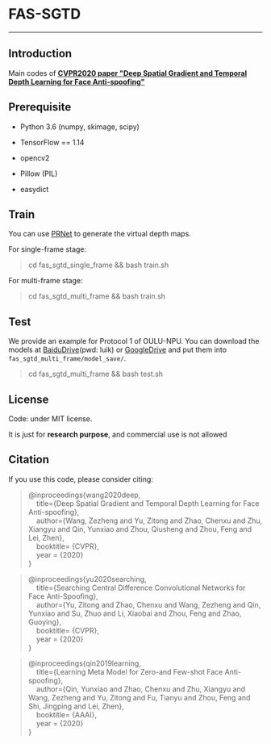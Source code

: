 # FAS-SGTD

---

## Introduction

Main codes of [**CVPR2020 paper "Deep Spatial Gradient and Temporal Depth Learning for Face Anti-spoofing"**  ](https://arxiv.org/abs/2003.08061)

## Prerequisite

* Python 3.6 (numpy, skimage, scipy)

* TensorFlow == 1.14

* opencv2

* Pillow (PIL)

* easydict

## Train

You can use [PRNet](https://github.com/clks-wzz/PRNet-Depth-Generation) to generate the virtual depth maps.

For single-frame stage:
> cd fas_sgtd_single_frame && bash train.sh

For multi-frame stage:
> cd fas_sgtd_multi_frame && bash train.sh

## Test

We provide an example for Protocol 1 of OULU-NPU. You can download the models at [BaiduDrive](https://pan.baidu.com/s/1sVdctfWDoUFsrXOjxr6wJw)(pwd: luik) or  [GoogleDrive](https://drive.google.com/drive/folders/1CW1sXkLZRUmoDjg8LpQJ8-93Baz2TB2B?usp=sharing) and put them into `fas_sgtd_multi_frame/model_save/`.

> cd fas_sgtd_multi_frame && bash test.sh


## License

Code: under MIT license.

It is just for **research purpose**, and commercial use is not allowed

## Citation

If you use this code, please consider citing:

 >@inproceedings{wang2020deep,  
 >&nbsp;&nbsp;&nbsp;&nbsp;title={Deep Spatial Gradient and Temporal Depth Learning for Face Anti-spoofing},      
 >&nbsp;&nbsp;&nbsp;&nbsp;author={Wang, Zezheng and Yu, Zitong and Zhao, Chenxu and Zhu, Xiangyu and Qin, Yunxiao and Zhou, Qiusheng and Zhou, Feng and Lei, Zhen},  
 >&nbsp;&nbsp;&nbsp;&nbsp;booktitle= {CVPR},  
 >&nbsp;&nbsp;&nbsp;&nbsp;year = {2020}  
 >}  

 >@inproceedings{yu2020searching,  
 >&nbsp;&nbsp;&nbsp;&nbsp;title={Searching Central Difference Convolutional Networks for Face Anti-Spoofing},      
 >&nbsp;&nbsp;&nbsp;&nbsp;author={Yu, Zitong and Zhao, Chenxu and Wang, Zezheng and Qin, Yunxiao and Su, Zhuo and Li, Xiaobai and Zhou, Feng and Zhao, Guoying},  
 >&nbsp;&nbsp;&nbsp;&nbsp;booktitle= {CVPR},  
 >&nbsp;&nbsp;&nbsp;&nbsp;year = {2020}  
 >}  


 >@inproceedings{qin2019learning,  
 >&nbsp;&nbsp;&nbsp;&nbsp;title={Learning Meta Model for Zero-and Few-shot Face Anti-spoofing},      
 >&nbsp;&nbsp;&nbsp;&nbsp;author={Qin, Yunxiao and Zhao, Chenxu and Zhu, Xiangyu and Wang, Zezheng and Yu, Zitong and Fu, Tianyu and Zhou, Feng and Shi, Jingping and Lei, Zhen},  
 >&nbsp;&nbsp;&nbsp;&nbsp;booktitle= {AAAI},  
 >&nbsp;&nbsp;&nbsp;&nbsp;year = {2020}  
 >}  
